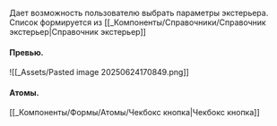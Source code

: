 Дает возможность пользователю выбрать параметры экстерьера.
Список формируется из [[_Компоненты/Справочники/Справочник экстерьер|Справочник экстерьер]]
#### Превью.
![[_Assets/Pasted image 20250624170849.png]]

#### Атомы.
[[_Компоненты/Формы/Атомы/Чекбокс кнопка|Чекбокс кнопка]]